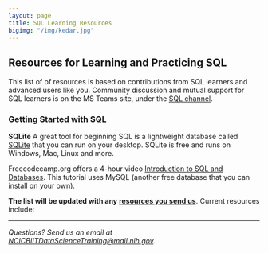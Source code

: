 ```yaml
---
layout: page
title: SQL Learning Resources
bigimg: "/img/kedar.jpg"
---
```


## Resources for Learning and Practicing SQL

This list of of resources is based on contributions from SQL learners and advanced users like you.  Community discussion and mutual support for SQL learners is on the MS Teams site, under the [SQL channel](https://teams.microsoft.com/l/channel/19%3a55834aad5a334e46b7fa716626505f0f%40thread.skype/SQL?groupId=ac0387a5-f532-4379-a234-73eca4399e11&tenantId=14b77578-9773-42d5-8507-251ca2dc2b06).

### Getting Started with SQL

**SQLite** A great tool for beginning SQL is a lightweight database called [SQLite](https://www.sqlite.org) that you can run on your desktop.  SQLite is free and runs on Windows, Mac, Linux and more.

Freecodecamp.org offers a 4-hour video [Introduction to SQL and Databases](https://www.freecodecamp.org/news/sql-and-databases-full-course/). This tutorial uses MySQL (another free database that you can install on your own). 

**The list will be updated with any [resources you send us](mailto:NCICBIITDataScienceTraining@mail.nih.gov)**. Current resources include:


---
*Questions? Send us an email at [NCICBIITDataScienceTraining@mail.nih.gov](mailto:NCICBIITDataScienceTraining@mail.nih.gov).*
